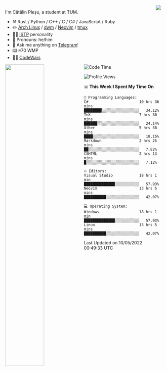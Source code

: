 <!--![](https://github.com/Catalinhimself/Catalinhimself/blob/main/Sakura_Nene_CPP.jpg)-->

<a href="https://github.com/RaoHai/RaoHai/actions">
<img align="right" src="https://github-readme-stats.vercel.app/api/wakatime?username=catalinhimself&theme=calm&layout=compact&langs_count=20" />
</a>
 
I'm Cătălin Pleșu, a student at TUM.

-   :hammer_and_pick: Rust / Python / C++ / C / C# / JavaScript / Ruby 
-   :pencil2: [Arch Linux](https://wiki.archlinux.org/title/Arch_Linux) / [dwm](https://dwm.suckless.org/) / [Neovim](https://neovim.io/) / [tmux](https://github.com/tmux/tmux/wiki)
-   :man_scientist: [ISTP](https://www.16personalities.com/istp-personality) personality
-   :man: Pronouns: he/him
-   :thought_balloon: Ask me anything on [Telegram](https://t.me/catalinplesu)!
-   ⌨️ ≈70 WMP
-   👨‍💻 [CodeWars](https://www.codewars.com/users/Catalinhimself)

[<img align="left" width="50%" src="https://github-readme-stats-ouuan.vercel.app/api?username=catalinplesu&theme=calm&show_icons=true">](https://metrics.lecoq.io/catalinplesu#gh-dark-mode-only)
 
<!--START_SECTION:waka-->
![Code Time](http://img.shields.io/badge/Code%20Time-0-blue)

![Profile Views](http://img.shields.io/badge/Profile%20Views-33-blue)

📊 **This Week I Spent My Time On** 

```text
💬 Programming Languages: 
C#                       10 hrs 36 mins      ████████░░░░░░░░░░░░░░░░░   34.12% 
TeX                      7 hrs 30 mins       ██████░░░░░░░░░░░░░░░░░░░   24.14% 
Other                    5 hrs 38 mins       ████░░░░░░░░░░░░░░░░░░░░░   18.15% 
Markdown                 2 hrs 25 mins       ██░░░░░░░░░░░░░░░░░░░░░░░   7.82% 
CSHTML                   2 hrs 13 mins       █░░░░░░░░░░░░░░░░░░░░░░░░   7.12%

🔥 Editors: 
Visual Studio            18 hrs 1 min        ██████████████░░░░░░░░░░░   57.93% 
Neovim                   13 hrs 5 mins       ██████████░░░░░░░░░░░░░░░   42.07%

💻 Operating System: 
Windows                  18 hrs 1 min        ██████████████░░░░░░░░░░░   57.93% 
Linux                    13 hrs 5 mins       ██████████░░░░░░░░░░░░░░░   42.07%

```


 Last Updated on 10/05/2022 00:49:33 UTC
<!--END_SECTION:waka-->
